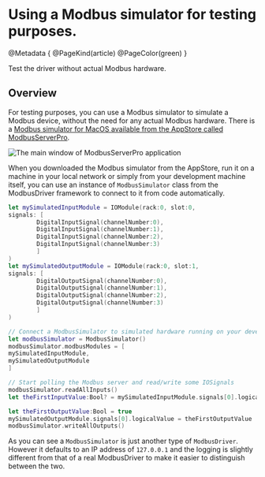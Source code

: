 # Using a Modbus simulator for testing purposes.
@Metadata {
	@PageKind(article)
	@PageColor(green)
}

Test the driver without actual Modbus hardware.

## Overview

For testing purposes, you can use a Modbus simulator to simulate a Modbus device, without the need for any actual Modbus hardware.
There is a [Modbus simulator for MacOS available from the AppStore called ModbusServerPro](https://itunes.apple.com/us/app/modbus-server-pro/id618058292?mt=8).


![The main window of ModbusServerPro application](ModbusServerPro.png)

When you downloaded the Modbus simulator from the AppStore, 
run it on a machine in your local network or simply from your development machine itself, you can use an instance of ``ModbusSimulator`` class from the ModbusDriver framework to connect to it from code automatically.


```swift
let mySimulatedInputModule = IOModule(rack:0, slot:0,
signals: [
		DigitalInputSignal(channelNumber:0),
		DigitalInputSignal(channelNumber:1),
		DigitalInputSignal(channelNumber:2),
		DigitalInputSignal(channelNumber:3)
		]
)
let mySimulatedOutputModule = IOModule(rack:0, slot:1,
signals: [
		DigitalOutputSignal(channelNumber:0),
		DigitalOutputSignal(channelNumber:1),
		DigitalOutputSignal(channelNumber:2),
		DigitalOutputSignal(channelNumber:3)
		]
)

// Connect a ModbusSimulator to simulated hardware running on your development machine.
let modbusSimulator = ModbusSimulator()
modbusSimulator.modbusModules = [
mySimulatedInputModule, 
mySimulatedOutputModule
]

// Start polling the Modbus server and read/write some IOSignals
modbusSimulator.readAllInputs()
let theFirstInputValue:Bool? = mySimulatedInputModule.signals[0].logicalValue

let theFirstOutputValue:Bool = true
mySimulatedOutputModule.signals[0].logicalValue = theFirstOutputValue
modbusSimulator.writeAllOutputs()

```

As you can see a ``ModbusSimulator`` is just another type of ``ModbusDriver``.
However it defaults to an IP address of `127.0.0.1` and the logging is slightly different from that of a real ModbusDriver to make it easier to distinguish between the two. 
